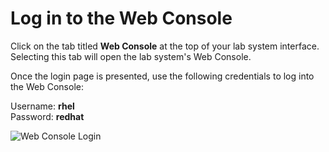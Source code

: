 # Log in to the Web Console

Click on the tab titled **Web Console** at the top of  your lab system interface.
Selecting this tab will open the lab system's Web Console.

Once the login page is presented, use the following credentials to log into the Web Console:

Username: **rhel**   
Password: **redhat**

![Web Console Login](/smcbrien/scenarios/webconsole-firewall/assets/Web-console-login.png)
